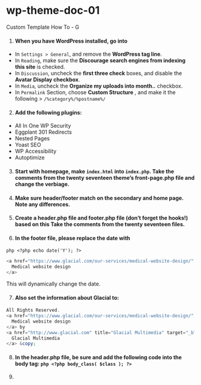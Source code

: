 # wp-theme-doc-01
Custom Template How To - G


1. #### When you have WordPress installed, go into
- In `Settings > General`, and remove the __WordPress tag line__.
- In `Reading`, make sure the __Discourage search engines from indexing this site__ is checked.
- In `Discussion`, uncheck the __first three check__ boxes, and disable the __Avatar Display checkbox__. 
- In `Media`, uncheck the __Organize my uploads into month..__ checkbox. 
- In `Permalink` Section, choose __Custom Structure__ , and make it the following > ```/%category%/%postname%/```

2. #### Add the following plugins:
- All In One WP Security
- Eggplant 301 Redirects
- Nested Pages
- Yoast SEO
- WP Accessibility
- Autoptimize

3. #### Start with homepage, make `index.html` into `index.php`. Take the __comments__ from the twenty seventeen theme’s front-page.php file and change the __verbiage__.

4. #### Make sure header/footer match on the secondary and home page. Note any differences. 

5. #### Create a header.php file and footer.php file (don’t forget the hooks!) based on this Take the comments from the twenty seventeen files. 

6. #### In the footer file, please replace the date with 
```php <?php echo date('Y'); ?>``` 

```php
<a href="https://www.glacial.com/our-services/medical-website-design/" target="_blank" title="Medical Website Design">
  Medical website design
</a>
```
This will dynamically change the date. 

7. #### Also set the information about Glacial to:
```php
All Rights Reserved.
<a href="https://www.glacial.com/our-services/medical-website-design/" target="_blank" title="Medical Website Design">
  Medical website design
</a> by 
<a href="http://www.glacial.com" title="Glacial Multimedia" target="_blank">
  Glacial Multimedia
</a> &copy;
```
8. #### In the header.php file, be sure and add the following code into the body tag: ```php <?php body_class( $class ); ?>```

9. 




